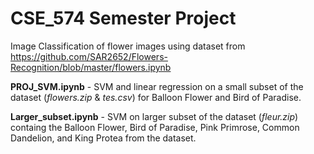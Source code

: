 # CSE_574 Semester Project

Image Classification of flower images using dataset from https://github.com/SAR2652/Flowers-Recognition/blob/master/flowers.ipynb

**PROJ_SVM.ipynb** - SVM and linear regression on a small subset of the dataset (*flowers.zip* & *tes.csv*) for Balloon Flower and Bird of Paradise.

**Larger_subset.ipynb** - SVM on larger subset of the dataset (*fleur.zip*) containg the Balloon Flower, Bird of Paradise, Pink Primrose, Common Dandelion, and King Protea from the dataset. 
